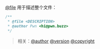 [@file](http://usejsdoc.org/tags-file.html) 用于描述整个文件：

```js
/**
 * @file <DESCRIPTION>
 * @author Pwn <hi@pwn.buzz>
 */
```

> 相关：[@author](http://usejsdoc.org/tags-author.html) [@version](http://usejsdoc.org/tags-version.html) [@copyright](http://usejsdoc.org/tags-copyright.html)
